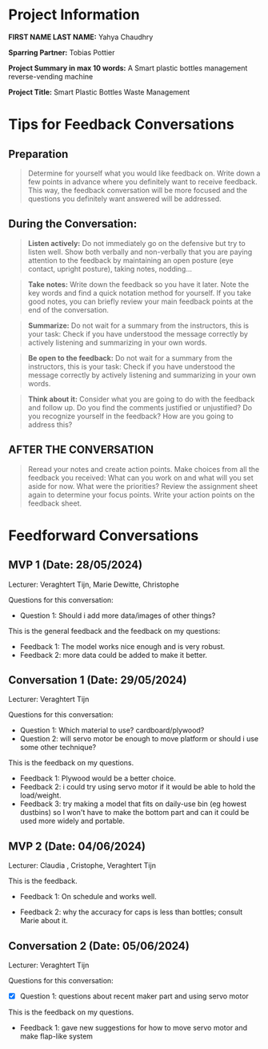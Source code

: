# Project Information

**FIRST NAME LAST NAME:** Yahya Chaudhry

**Sparring Partner:** Tobias Pottier

**Project Summary in max 10 words:** A Smart plastic bottles management reverse-vending machine

**Project Title:** Smart Plastic Bottles Waste Management

# Tips for Feedback Conversations

## Preparation

> Determine for yourself what you would like feedback on. Write down a few points in advance where you definitely want to receive feedback. This way, the feedback conversation will be more focused and the questions you definitely want answered will be addressed.

## During the Conversation:

> **Listen actively:** Do not immediately go on the defensive but try to listen well. Show both verbally and non-verbally that you are paying attention to the feedback by maintaining an open posture (eye contact, upright posture), taking notes, nodding...

> **Take notes:** Write down the feedback so you have it later. Note the key words and find a quick notation method for yourself. If you take good notes, you can briefly review your main feedback points at the end of the conversation.

> **Summarize:** Do not wait for a summary from the instructors, this is your task: Check if you have understood the message correctly by actively listening and summarizing in your own words.

> **Be open to the feedback:** Do not wait for a summary from the instructors, this is your task: Check if you have understood the message correctly by actively listening and summarizing in your own words.

> **Think about it:** Consider what you are going to do with the feedback and follow up. Do you find the comments justified or unjustified? Do you recognize yourself in the feedback? How are you going to address this?

## AFTER THE CONVERSATION

> Reread your notes and create action points. Make choices from all the feedback you received: What can you work on and what will you set aside for now. What were the priorities? Review the assignment sheet again to determine your focus points. Write your action points on the feedback sheet.

# Feedforward Conversations

## MVP 1 (Date: 28/05/2024)

Lecturer: Veraghtert Tijn, Marie Dewitte, Christophe

Questions for this conversation:

- Question 1: Should i add more data/images of other things? 

This is the general feedback and the feedback on my questions:

- Feedback 1: The model works nice enough and is very robust.
- Feedback 2: more data could be added to make it better. 

## Conversation 1 (Date: 29/05/2024)

Lecturer: Veraghtert Tijn

Questions for this conversation:

- Question 1: Which material to use? cardboard/plywood?
- Question 2: will servo motor be enough to move platform or should i use some other technique?

This is the feedback on my questions.

- Feedback 1: Plywood would be a better choice.
- Feedback 2: i could try using servo motor if it would be able to hold the load/weight.
- Feedback 3: try making a model that fits on daily-use bin (eg howest dustbins) so
  I won't have to make the bottom part and can it could be used more widely and portable. 

## MVP 2 (Date: 04/06/2024)

Lecturer: Claudia , Cristophe, Veraghtert Tijn 

This is the feedback.

- Feedback 1: On schedule and works well. 

- Feedback 2: why the accuracy for caps is less than bottles; consult Marie about it.

## Conversation 2 (Date: 05/06/2024)

Lecturer: Veraghtert Tijn

Questions for this conversation:

- [x] Question 1: questions about recent maker part and using servo motor

This is the feedback on my questions.

- Feedback 1: gave new suggestions for how to move servo motor and make flap-like system
